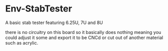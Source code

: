 # Env-StabTester
 A basic stab tester featuring 6.25U, 7U and 8U

there is no circuitry on this board so it basically does nothing meaning you could adjust it some and export it to be CNCd or cut out of another material such as acrylic.